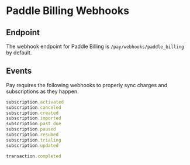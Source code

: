 # Paddle Billing Webhooks

## Endpoint

The webhook endpoint for Paddle Billing is `/pay/webhooks/paddle_billing` by default.

## Events

Pay requires the following webhooks to properly sync charges and subscriptions as they happen.

```ruby
subscription.activated
subscription.canceled
subscription.created
subscription.imported
subscription.past_due
subscription.paused
subscription.resumed
subscription.trialing
subscription.updated

transaction.completed
```
